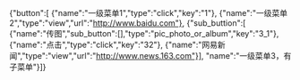 {"button":[
{"name":"一级菜单1","type":"click","key":"1"},
{"name":"一级菜单2","type":"view","url":"http://www.baidu.com"},
{"sub_buttion":[
    {"name":"传图","sub_button":[],"type":"pic_photo_or_album","key":"3_1"},
    {"name":"点击","type":"click","key":"32"},
    {"name":"网易新闻","type":"view","url":"http://www.news.163.com"}],
    "name":"一级菜单3，有子菜单"}]}